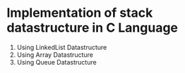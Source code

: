 # Implementation of stack datastructure in C Language
1) Using LinkedList Datastructure
2) Using Array Datastructure
3) Using Queue Datastructure
